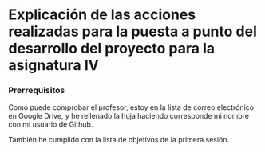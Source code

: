 
# Explicación de las acciones realizadas para la puesta a punto del desarrollo del proyecto para la asignatura IV #

### Prerrequisitos ###

Como puede comprobar el profesor, estoy en la lista de correo electrónico en Google Drive, y he rellenado la hoja haciendo corresponde mi nombre con mi usuario de Github.

También he cumplido con la lista de objetivos de la primera sesión.